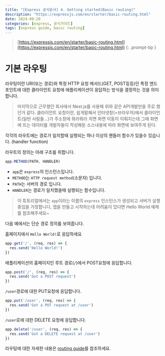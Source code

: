 ```yaml
---
title: "[Express 공식문서] 4. Getting started(Basic routing)"
description: "https://expressjs.com/en/starter/basic-routing.html"
date: 2024-09-20
categories: [express, 공식가이드]
tags: [express guide, basic routing]
---
```




> [https://expressjs.com/en/starter/basic-routing.html](https://expressjs.com/en/starter/basic-routing.html)
{: .prompt-tip }



# 기본 라우팅

라우팅이란 URI(또는 경로)와 특정 HTTP 요청 메서드(GET, POST등등)인 특정 엔드포인트에 대한 클라이언트 요청에 애플리케이션이 응답하는 방식을 결정하는 것을 의미합니다. 

> 마지막으로 근무했던 회사에서 Nest.js를 사용해 위와 같은 API개발만을 주로 했던거 같다. 클라이언트 요청이란, 쉽게말해서 인터넷창(=브라우저)에서 클라이언트(일반 사람들...)가 주소창에 뭐라뭐라 치면 화면 이동이 이뤄지는데 그때 화면에 뜨는 데이터를 개발자들이 작성해둔 소스내용에 따라 화면에 보여주게 된다.



각각의 라우트에는 경로가 일치할때 실행되는 하나 이상의 핸들러 함수가 있을수 있습니다. (handler function)



라우트의 정의는 아래 구조를 취합니다. 

```javascript
app.METHOD(PATH, HANDLER)
```

- `app`은 `express`의 인스턴스입니다.
- `METHOD`는 `HTTP request method`(소문자) 입니다.
- `PATH`는 서버의 경로 입니다. 
- `HANDLER`는 경로가 일치했을때 실행되는 함수입니다. 



> 이 튜토리얼에서는 `app`이라는 이름의 `express` 인스턴스가 생성되고 서버가 실행중임을 가정합니다, 앱을 만들고 시작하는데 어려움이 있다면 Hello World 예제를 참조해주세요~ 



다음 예에서는 단순 경로 정의를 보여줍니다. 



홈페이지에서 `Hello World!`로 응답하세요

```javascript
app.get('/', (req, res) => {
  res.send('Hello World!')
})
```



애플리케이션의 홈페이지인 루트 경로(`/`)에서 POST요청에 응답합니다. 

```javascript
app.post('/', (req, res) => {
  res.send('Got a POST request')
})
```



`/user`경로에 대한 PUT요청에 응답합니다.

```javascript
app.put('/user', (req, res) => {
  res.send('Got a PUT request at /user')
})
```



`/user`로에 대한 DELETE 요청에 응답합니다.

```javascript
app.delete('/user', (req, res) => {
  res.send('Got a DELETE request at /user')
})
```



라우팅에 대한 자세한 내용은 [routing guide](https://expressjs.com/en/guide/routing.html)를 참조하세요.
